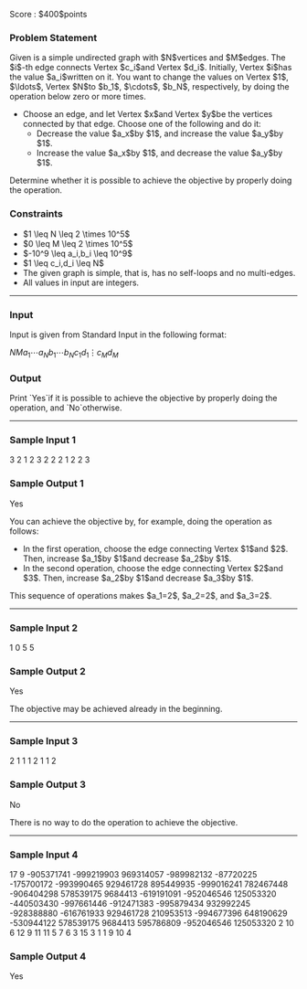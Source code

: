 
<div>

<span>

<span>

<p>
Score : $400$points
</p>

<div>

<section>

### **Problem Statement**

<p>
Given is a simple undirected graph with $N$vertices and $M$edges. The $i$-th edge connects Vertex $c_i$and Vertex $d_i$.
Initially, Vertex $i$has the value $a_i$written on it. You want to change the values on Vertex $1$, $\ldots$, Vertex $N$to $b_1$, $\cdots$, $b_N$, respectively, by doing the operation below zero or more times.
</p>

<ul>

<li>
Choose an edge, and let Vertex $x$and Vertex $y$be the vertices connected by that edge. Choose one of the following and do it:
<ul>

<li>
Decrease the value $a_x$by $1$, and increase the value $a_y$by $1$.
</li>

<li>
Increase the value $a_x$by $1$, and decrease the value $a_y$by $1$.
</li>

</ul>

</li>

</ul>

<p>
Determine whether it is possible to achieve the objective by properly doing the operation.
</p>

</section>

</div>

<div>

<section>

### **Constraints**

<ul>

<li>
$1 \leq N \leq 2 \times 10^5$
</li>

<li>
$0 \leq M \leq 2 \times 10^5$
</li>

<li>
$-10^9 \leq a_i,b_i \leq 10^9$
</li>

<li>
$1 \leq c_i,d_i \leq N$
</li>

<li>
The given graph is simple, that is, has no self-loops and no multi-edges.
</li>

<li>
All values in input are integers.
</li>

</ul>

</section>

</div>

---

<div>

<div>

<section>

### **Input**

<p>
Input is given from Standard Input in the following format:
</p>

<div>

$N$$M$$a_1$$\cdots$$a_N$$b_1$$\cdots$$b_N$$c_1$$d_1$$\vdots$$c_M$$d_M$
</div>

</section>

</div>

<div>

<section>

### **Output**

<p>
Print `Yes`if it is possible to achieve the objective by properly doing the operation, and `No`otherwise.
</p>

</section>

</div>

</div>

---

<div>

<section>

### **Sample Input 1**

<div>

3 2
1 2 3
2 2 2
1 2
2 3

</div>

</section>

</div>

<div>

<section>

### **Sample Output 1**

<div>

Yes

</div>

<p>
You can achieve the objective by, for example, doing the operation as follows:
</p>

<ul>

<li>
In the first operation, choose the edge connecting Vertex $1$and $2$. Then, increase $a_1$by $1$and decrease $a_2$by $1$.
</li>

<li>
In the second operation, choose the edge connecting Vertex $2$and $3$. Then, increase $a_2$by $1$and decrease $a_3$by $1$.
</li>

</ul>

<p>
This sequence of operations makes $a_1=2$, $a_2=2$, and $a_3=2$.
</p>

</section>

</div>

---

<div>

<section>

### **Sample Input 2**

<div>

1 0
5
5

</div>

</section>

</div>

<div>

<section>

### **Sample Output 2**

<div>

Yes

</div>

<p>
The objective may be achieved already in the beginning.
</p>

</section>

</div>

---

<div>

<section>

### **Sample Input 3**

<div>

2 1
1 1
2 1
1 2

</div>

</section>

</div>

<div>

<section>

### **Sample Output 3**

<div>

No

</div>

<p>
There is no way to do the operation to achieve the objective.
</p>

</section>

</div>

---

<div>

<section>

### **Sample Input 4**

<div>

17 9
-905371741 -999219903 969314057 -989982132 -87720225 -175700172 -993990465 929461728 895449935 -999016241 782467448 -906404298 578539175 9684413 -619191091 -952046546 125053320
-440503430 -997661446 -912471383 -995879434 932992245 -928388880 -616761933 929461728 210953513 -994677396 648190629 -530944122 578539175 9684413 595786809 -952046546 125053320
2 10
6 12
9 11
11 5
7 6
3 15
3 1
1 9
10 4

</div>

</section>

</div>

<div>

<section>

### **Sample Output 4**

<div>

Yes

</div>

</section>

</div>

</span>

</span>

</div>
